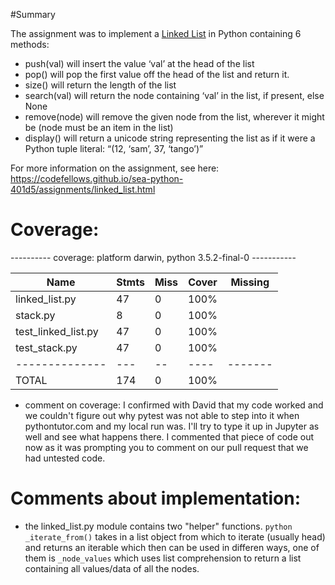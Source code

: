 #Summary

The assignment was to implement a [Linked List](https://en.wikipedia.org/wiki/linked_list)
in Python containing 6 methods:

* push(val) will insert the value ‘val’ at the head of the list
* pop() will pop the first value off the head of the list and return it.
* size() will return the length of the list
* search(val) will return the node containing ‘val’ in the list, if present, else None
* remove(node) will remove the given node from the list, wherever it might be (node must be an item in the list)
* display() will return a unicode string representing the list as if it were a Python tuple literal: “(12, ‘sam’, 37, ‘tango’)”

For more information on the assignment, see here: https://codefellows.github.io/sea-python-401d5/assignments/linked_list.html


# Coverage:

---------- coverage: platform darwin, python 3.5.2-final-0 -----------


| Name                | Stmts | Miss | Cover | Missing |
| ------------------- | ----- | ---- | ----- | ------- |
| linked_list.py      |  47   |  0   | 100%  |         |
| stack.py            |   8   |  0   | 100%  |         |
| test_linked_list.py |  47   |  0   | 100%  |         |
| test_stack.py       |  47   |  0   | 100%  |         |
| --------------      |  ---  |  --  | ----  | ------- |
| TOTAL               |  174  |  0   | 100%  |         |

* comment on coverage: I confirmed with David that my code worked and we couldn't figure out why pytest was not able to step into it when pythontutor.com and my local run was. I'll try to type it up in Jupyter as well and see what happens there. I commented that piece of code out now as it was prompting you to comment on our pull request that we had untested code.


# Comments about implementation:

* the linked_list.py module contains two "helper" functions. ```python _iterate_from()``` takes in a list object from which to iterate (usually head) and returns an iterable which then can be used in differen ways, one of them is ```_node_values``` which uses list comprehension to return a list containing all values/data of all the nodes.
